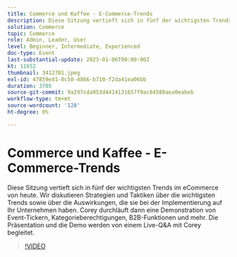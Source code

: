 ```yaml
---
title: Commerce und Kaffee - E-Commerce-Trends
description: Diese Sitzung vertieft sich in fünf der wichtigsten Trends im eCommerce von heute. Wir diskutieren Strategien und Taktiken über die wichtigsten Trends sowie über die Auswirkungen, die sie bei der Implementierung auf Ihr Unternehmen haben. Corey durchläuft dann eine Demonstration von Event-Tickern, Kategorieberechtigungen, B2B-Funktionen und mehr. Die Präsentation und die Demo werden von einem Live-Q&A mit Corey begleitet.
solution: Commerce
topic: Commerce
role: Admin, Leader, User
level: Beginner, Intermediate, Experienced
doc-type: Event
last-substantial-update: 2023-01-06T00:00:00Z
kt: 11652
thumbnail: 3412701.jpeg
exl-id: 47859ed1-8c50-4866-b710-f2da41ea06bb
duration: 3705
source-git-commit: 9a297cda953d4414131657f9ac84580aea0eabeb
workflow-type: tm+mt
source-wordcount: '128'
ht-degree: 0%

---
```


# Commerce und Kaffee - E-Commerce-Trends

Diese Sitzung vertieft sich in fünf der wichtigsten Trends im eCommerce von heute. Wir diskutieren Strategien und Taktiken über die wichtigsten Trends sowie über die Auswirkungen, die sie bei der Implementierung auf Ihr Unternehmen haben. Corey durchläuft dann eine Demonstration von Event-Tickern, Kategorieberechtigungen, B2B-Funktionen und mehr. Die Präsentation und die Demo werden von einem Live-Q&amp;A mit Corey begleitet.

>[!VIDEO](https://video.tv.adobe.com/v/3412701/?quality=12&learn=on)
